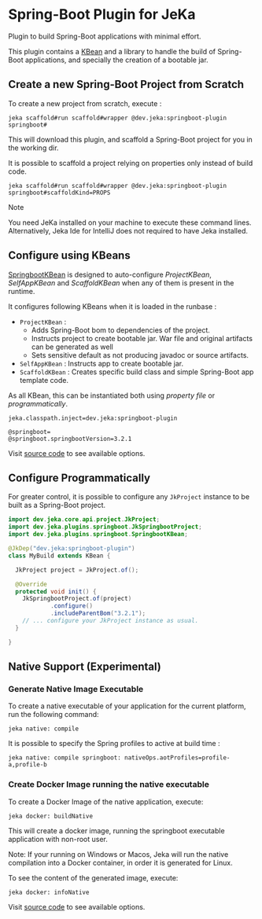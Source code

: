 # Spring-Boot Plugin for JeKa

Plugin to build Spring-Boot applications with minimal effort. <br/>

This plugin contains a [KBean](src/dev/jeka/plugins/springboot/SpringbootKBean.java) and a library to handle the build of Spring-Boot applications, and specially 
the creation of a bootable jar.

## Create a new Spring-Boot Project from Scratch

To create a new project from scratch, execute :

```shell
jeka scaffold#run scaffold#wrapper @dev.jeka:springboot-plugin springboot#
``` 
This will download this plugin, and scaffold a Spring-Boot project for you in the working dir.

It is possible to scaffold a project relying on properties only instead of build code.
```shell
jeka scaffold#run scaffold#wrapper @dev.jeka:springboot-plugin springboot#scaffoldKind=PROPS
``` 

> [!NOTE]
> You need JeKa installed on your machine to execute these command lines.
  Alternatively, Jeka Ide for IntelliJ does not required to have Jeka installed.


## Configure using KBeans 

[SpringbootKBean](src/dev/jeka/plugins/springboot/SpringbootKBean.java) is designed to auto-configure
*ProjectKBean*, *SelfAppKBean* and *ScaffoldKBean* when any of them is present in the runtime.

It configures following KBeans when it is loaded in the runbase :
- `ProjectKBean` : 
  - Adds Spring-Boot bom to dependencies of the project.
  - Instructs project to create bootable jar. War file and original artifacts can be generated as well
  - Sets sensitive default as not producing javadoc or source artifacts.
- `SelfAppKBean` : Instructs app to create bootable jar.
- `ScaffoldKBean` : Creates specific build class and simple Spring-Boot app template code.

As all KBean, this can be instantiated both using *property file* or *programmatically*.

```properties
jeka.classpath.inject=dev.jeka:springboot-plugin

@springboot=
@springboot.springbootVersion=3.2.1
```
Visit [source code](src/dev/jeka/plugins/springboot/SpringbootKBean.java) to see available options.

## Configure Programmatically

For greater control, it is possible to configure any `JkProject` instance to be built as a Spring-Boot project.

```java
import dev.jeka.core.api.project.JkProject;
import dev.jeka.plugins.springboot.JkSpringbootProject;
import dev.jeka.plugins.springboot.SpringbootKBean;

@JkDep("dev.jeka:springboot-plugin")
class MyBuild extends KBean {

  JkProject project = JkProject.of();

  @Override
  protected void init() {
    JkSpringbootProject.of(project)
            .configure()
            .includeParentBom("3.2.1");
    // ... configure your JkProject instance as usual.
  }

}
```

## Native Support (Experimental)

### Generate Native Image Executable

To create a native executable of your application for the current platform, run the following command:

```shell
jeka native: compile
```

It is possible to specify the Spring profiles to active at build time :

```shell
jeka native: compile springboot: nativeOps.aotProfiles=profile-a,profile-b
```

### Create Docker Image running the native executable

To create a Docker Image of the native application, execute:

```shell
jeka docker: buildNative
```
This will create a docker image, running the springboot executable application with non-root user.

Note:
If your running on Windows or Macos, Jeka will run the native compilation into a Docker container, in order it is generated 
for Linux.

To see the content of the generated image, execute:

```shell
jeka docker: infoNative
```

Visit [source code](src/dev/jeka/plugins/springboot/JkSpringbootProject) to see available options.



